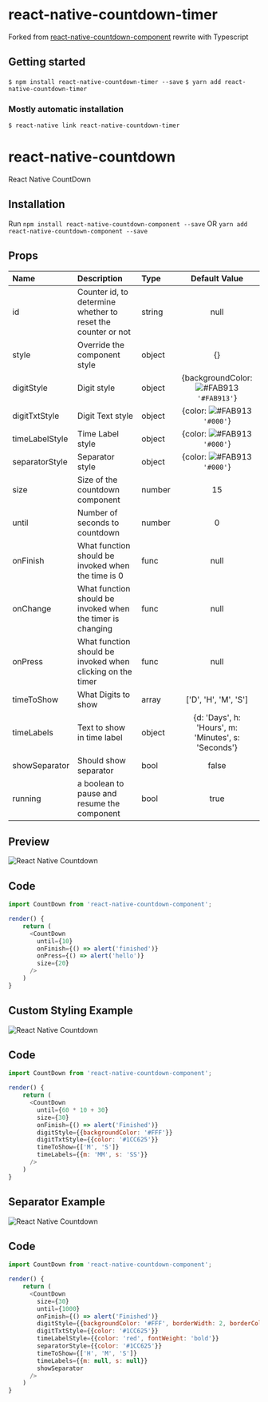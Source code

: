 # react-native-countdown-timer

Forked from [react-native-countdown-component](https://github.com/talalmajali/react-native-countdown-component.git) rewrite with Typescript

## Getting started

`$ npm install react-native-countdown-timer --save`
`$ yarn add react-native-countdown-timer`

### Mostly automatic installation

`$ react-native link react-native-countdown-timer`

# react-native-countdown

React Native CountDown

## Installation

Run `npm install react-native-countdown-component --save` OR `yarn add react-native-countdown-component --save`

## Props

| Name           | Description                                                  | Type   |                                      Default Value                                      |
| :------------- | :----------------------------------------------------------- | :----- | :-------------------------------------------------------------------------------------: |
| id             | Counter id, to determine whether to reset the counter or not | string |                                          null                                           |
| style          | Override the component style                                 | object |                                           {}                                            |
| digitStyle     | Digit style                                                  | object | {backgroundColor: ![#FAB913](https://placehold.it/15/FAB913/000000?text=+) `'#FAB913'`} |
| digitTxtStyle  | Digit Text style                                             | object |       {color: ![#FAB913](https://placehold.it/15/000000/000000?text=+) `'#000'`}        |
| timeLabelStyle | Time Label style                                             | object |       {color: ![#FAB913](https://placehold.it/15/000000/000000?text=+) `'#000'`}        |
| separatorStyle | Separator style                                              | object |       {color: ![#FAB913](https://placehold.it/15/000000/000000?text=+) `'#000'`}        |
| size           | Size of the countdown component                              | number |                                           15                                            |
| until          | Number of seconds to countdown                               | number |                                            0                                            |
| onFinish       | What function should be invoked when the time is 0           | func   |                                          null                                           |
| onChange       | What function should be invoked when the timer is changing   | func   |                                          null                                           |
| onPress        | What function should be invoked when clicking on the timer   | func   |                                          null                                           |
| timeToShow     | What Digits to show                                          | array  |                                  ['D', 'H', 'M', 'S']                                   |
| timeLabels     | Text to show in time label                                   | object |                   {d: 'Days', h: 'Hours', m: 'Minutes', s: 'Seconds'}                   |
| showSeparator  | Should show separator                                        | bool   |                                          false                                          |
| running        | a boolean to pause and resume the component                  | bool   |                                          true                                           |

## Preview

![React Native Countdown](https://media.giphy.com/media/xT0xeLWYNSaLerFGko/giphy.gif "React Native Countdown")

## Code

```javascript
import CountDown from 'react-native-countdown-component';

render() {
    return (
      <CountDown
        until={10}
        onFinish={() => alert('finished')}
        onPress={() => alert('hello')}
        size={20}
      />
    )
}
```

## Custom Styling Example

![React Native Countdown](https://media.giphy.com/media/wIwc1dinsZhx6v2PxB/giphy.gif "React Native Countdown")

## Code

```javascript
import CountDown from 'react-native-countdown-component';

render() {
    return (
      <CountDown
        until={60 * 10 + 30}
        size={30}
        onFinish={() => alert('Finished')}
        digitStyle={{backgroundColor: '#FFF'}}
        digitTxtStyle={{color: '#1CC625'}}
        timeToShow={['M', 'S']}
        timeLabels={{m: 'MM', s: 'SS'}}
      />
    )
}
```

## Separator Example

![React Native Countdown](https://media.giphy.com/media/4H7qQF4UPwQKEc0Qpx/giphy.gif "React Native Countdown")

## Code

```javascript
import CountDown from 'react-native-countdown-component';

render() {
    return (
      <CountDown
        size={30}
        until={1000}
        onFinish={() => alert('Finished')}
        digitStyle={{backgroundColor: '#FFF', borderWidth: 2, borderColor: '#1CC625'}}
        digitTxtStyle={{color: '#1CC625'}}
        timeLabelStyle={{color: 'red', fontWeight: 'bold'}}
        separatorStyle={{color: '#1CC625'}}
        timeToShow={['H', 'M', 'S']}
        timeLabels={{m: null, s: null}}
        showSeparator
      />
    )
}
```
